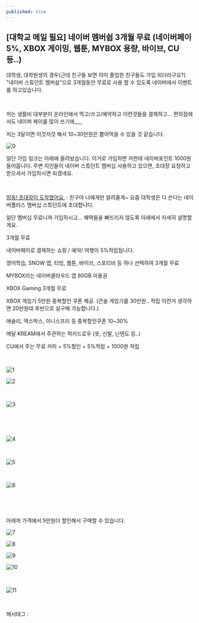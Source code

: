 ```yaml
---
published: true
---
```

## [대학교 메일 필요] 네이버 멤버쉽 3개월 무료 (네이버페이5%, XBOX 게이밍, 웹툰, MYBOX 용량, 바이브, CU 등..)

대학생, 대학원생의 경우(근데 친구들 보면 이미 졸업한 친구들도 가입 되더라구요?) "네이버 스튜던트 멤버쉽"으로 3개월동안 무료로 사용 할 수 있도록 네이버에서 이벤트를 하고있습니다.

​

저는 생활비 대부분이 온라인에서 먹고/쓰고/예약하고 이런것들을 결제하고... 편의점에서도 네이퍼 페이를 많이 쓰기에,,,,,

저는 3달이면 이것저것 해서 10~30만원은 뽑아먹을 수 있을 것 같습니다.

![0](/assets/img/223115053735/0.png)

일단 가입 링크는 아래에 올려놨습니다. 이거로 가입하면 저한테 네이버포인트 1000원 들어옵니다. 주변 지인들이 네이버 스튜던트 멤버십 사용하고 있으면, 초대장 요청하고 받으셔서 가입하시면 되겠네요.

​

[띵동! 초대장이 도착했어요.](http://campaign.naver.com/membership_withyou?code=camuy) : 친구야 너에게만 알려줄게~ 요즘 대학생은 다 쓴다는 네이버플러스 멤버십 스튜던트에 초대합니다.

일단 멤버십 무료니까 가입하시고... 혜택들을 빠뜨리지 않도록 아래에서 자세히 설명할게요.

3개월 무료

네이버페이로 결제하는 쇼핑 / 예약/ 여행이 5%적립됩니다.

영어학습, SNOW 앱, 티빙, 웹툰, 바이브, 스포티비 등 하나 선택하여 3개월 무료

MYBOX라는 네이버클라우드 앱 80GB 이용권

XBOX Gaming 3개월 무료

XBOX 게임기 5만원 중복할인 쿠폰 제공. (콘솔 게임기를 30만원.. 적립 이런거 생각하면 20만원대 후반으로 실구매 가능합니다.)

애슐리, 엑스박스, 이니스프리 등 중복할인쿠폰 10~30%

매달 KREAM에서 주관하는 럭키드로우 (옷, 신발, 닌텐도 등..)

CU에서 주는 무료 커피 + 5%할인 + 5%적립 + 1000원 적립

​

![1](/assets/img/223115053735/1.png)

![2](/assets/img/223115053735/2.png)

​

![3](/assets/img/223115053735/3.png)

​

​

![4](/assets/img/223115053735/4.png)

​

![5](/assets/img/223115053735/5.png)

​

![6](/assets/img/223115053735/6.png)

​

​

아래꺼 가격에서 5만원더 할인해서 구매할 수 있습니다.

![7](/assets/img/223115053735/7.png)

![8](/assets/img/223115053735/8.png)

![9](/assets/img/223115053735/9.png)

![10](/assets/img/223115053735/10.png)

​

![11](/assets/img/223115053735/11.png)

​

 해시태그 : 